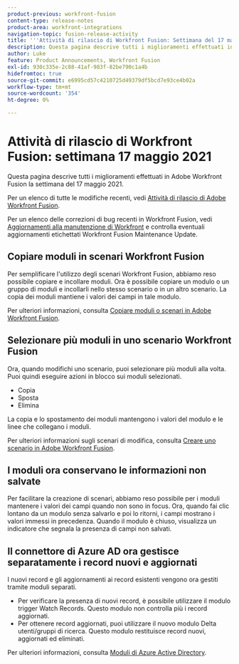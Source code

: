 ```yaml
---
product-previous: workfront-fusion
content-type: release-notes
product-area: workfront-integrations
navigation-topic: fusion-release-activity
title: '''Attività di rilascio di Workfront Fusion: Settimana del 17 maggio 2021"'
description: Questa pagina descrive tutti i miglioramenti effettuati in Adobe Workfront Fusion la settimana del 17 maggio 2021.
author: Luke
feature: Product Announcements, Workfront Fusion
exl-id: 930c335e-2c88-41af-983f-82be790c1a4b
hidefromtoc: true
source-git-commit: e6995cd57c4210725d49379df5bcd7e93ce4b02a
workflow-type: tm+mt
source-wordcount: '354'
ht-degree: 0%

---
```


# Attività di rilascio di Workfront Fusion: settimana 17 maggio 2021

Questa pagina descrive tutti i miglioramenti effettuati in Adobe Workfront Fusion la settimana del 17 maggio 2021.

Per un elenco di tutte le modifiche recenti, vedi [Attività di rilascio di Adobe Workfront Fusion](../../../product-announcements/product-releases/fusion-release-activity/fusion-release-activity.md).

Per un elenco delle correzioni di bug recenti in Workfront Fusion, vedi [Aggiornamenti alla manutenzione di Workfront](https://experienceleague.adobe.com/docs/workfront-known-issues/releases/current-updates.html) e controlla eventuali aggiornamenti etichettati Workfront Fusion Maintenance Update.

## Copiare moduli in scenari Workfront Fusion

Per semplificare l&#39;utilizzo degli scenari Workfront Fusion, abbiamo reso possibile copiare e incollare moduli. Ora è possibile copiare un modulo o un gruppo di moduli e incollarli nello stesso scenario o in un altro scenario. La copia dei moduli mantiene i valori dei campi in tale modulo.

Per ulteriori informazioni, consulta [Copiare moduli o scenari in Adobe Workfront Fusion](../../../workfront-fusion/scenarios/copy-modules-or-scenarios.md).

## Selezionare più moduli in uno scenario Workfront Fusion

Ora, quando modifichi uno scenario, puoi selezionare più moduli alla volta. Puoi quindi eseguire azioni in blocco sui moduli selezionati.

* Copia
* Sposta
* Elimina

La copia e lo spostamento dei moduli mantengono i valori del modulo e le linee che collegano i moduli.

Per ulteriori informazioni sugli scenari di modifica, consulta [Creare uno scenario in Adobe Workfront Fusion](../../../workfront-fusion/scenarios/create-a-scenario.md).

## I moduli ora conservano le informazioni non salvate

Per facilitare la creazione di scenari, abbiamo reso possibile per i moduli mantenere i valori dei campi quando non sono in focus. Ora, quando fai clic lontano da un modulo senza salvarlo e poi lo ritorni, i campi mostrano i valori immessi in precedenza. Quando il modulo è chiuso, visualizza un indicatore che segnala la presenza di campi non salvati.

## Il connettore di Azure AD ora gestisce separatamente i record nuovi e aggiornati

I nuovi record e gli aggiornamenti ai record esistenti vengono ora gestiti tramite moduli separati.

* Per verificare la presenza di nuovi record, è possibile utilizzare il modulo trigger Watch Records. Questo modulo non controlla più i record aggiornati.
* Per ottenere record aggiornati, puoi utilizzare il nuovo modulo Delta utenti/gruppi di ricerca. Questo modulo restituisce record nuovi, aggiornati ed eliminati.

Per ulteriori informazioni, consulta [Moduli di Azure Active Directory](../../../workfront-fusion/apps-and-their-modules/azure-ad-modules.md).
